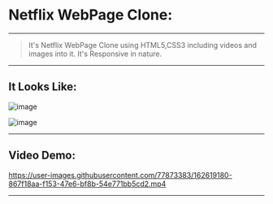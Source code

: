 # Netflix WebPage Clone:
---
> It's Netflix WebPage Clone using HTML5,CSS3 including videos and images into it. It's Responsive in nature.
---

## It Looks Like:
![image](https://user-images.githubusercontent.com/77873383/162619098-76e55700-b6eb-4255-849f-5933e1b76c34.png)

![image](https://user-images.githubusercontent.com/77873383/162619107-d39c7a2f-34d0-459a-a0fd-0c67935a76fc.png)

---

## Video Demo:


https://user-images.githubusercontent.com/77873383/162619180-867f18aa-f153-47e6-bf8b-54e771bb5cd2.mp4


---
